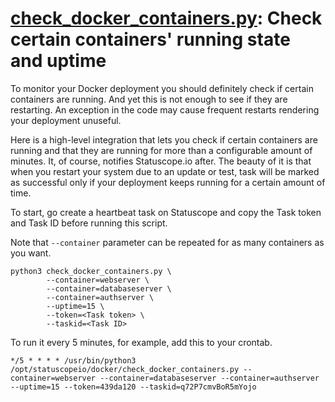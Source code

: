 # [check_docker_containers.py](check_docker_containers.py): Check certain containers' running state and uptime

To monitor your Docker deployment you should definitely check if certain containers are running. And yet this is not enough to see if they are restarting. An exception in the code may cause frequent restarts rendering your deployment unuseful.

Here is a high-level integration that lets you check if certain containers are running and that they are running for more than a configurable amount of minutes. It, of course, notifies Statuscope.io after. The beauty of it is that when you restart your system due to an update or test, task will be marked as successful only if your deployment keeps running for a certain amount of time.

To start, go create a heartbeat task on Statuscope and copy the Task token and Task ID before running this script.

Note that `--container` parameter can be repeated for as many containers as you want.

```
python3 check_docker_containers.py \
        --container=webserver \
        --container=databaseserver \
        --container=authserver \
        --uptime=15 \
        --token=<Task token> \
        --taskid=<Task ID>
```

To run it every 5 minutes, for example, add this to your crontab.

```
*/5 * * * * /usr/bin/python3 /opt/statuscopeio/docker/check_docker_containers.py --container=webserver --container=databaseserver --container=authserver --uptime=15 --token=439da120 --taskid=q72P7cmvBoR5mYojo
```

